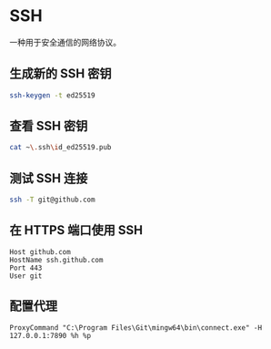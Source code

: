 # SSH

一种用于安全通信的网络协议。

## 生成新的 SSH 密钥

```bash
ssh-keygen -t ed25519
```

## 查看 SSH 密钥

```bash
cat ~\.ssh\id_ed25519.pub
```

## 测试 SSH 连接

```bash
ssh -T git@github.com
```

## 在 HTTPS 端口使用 SSH

```text
Host github.com
HostName ssh.github.com
Port 443
User git
```

## 配置代理

```text
ProxyCommand "C:\Program Files\Git\mingw64\bin\connect.exe" -H 127.0.0.1:7890 %h %p
```
